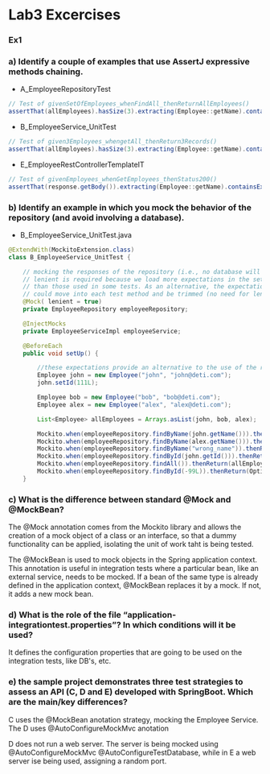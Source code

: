 # Lab3 Excercises

### Ex1

### a) Identify a couple of examples that use AssertJ expressive methods chaining.

- A_EmployeeRepositoryTest

```java
// Test of givenSetOfEmployees_whenFindAll_thenReturnAllEmployees()
assertThat(allEmployees).hasSize(3).extracting(Employee::getName).containsOnly(alex.getName(), ron.getName(), bob.getName());
```

- B_EmployeeService_UnitTest
```java
// Test of given3Employees_whengetAll_thenReturn3Records()
assertThat(allEmployees).hasSize(3).extracting(Employee::getName).contains(alex.getName(), john.getName(), bob.getName());
```

- E_EmployeeRestControllerTemplateIT

```java
// Test of givenEmployees_whenGetEmployees_thenStatus200() 
assertThat(response.getBody()).extracting(Employee::getName).containsExactly("bob", "alex");
```

### b) Identify an example in which you mock the behavior of the repository (and avoid involving a database).

- B_EmployeeService_UnitTest.java

```java
@ExtendWith(MockitoExtension.class)
class B_EmployeeService_UnitTest {

    // mocking the responses of the repository (i.e., no database will be used)
    // lenient is required because we load more expectations in the setup
    // than those used in some tests. As an alternative, the expectations
    // could move into each test method and be trimmed (no need for lenient then)
    @Mock( lenient = true)
    private EmployeeRepository employeeRepository;

    @InjectMocks
    private EmployeeServiceImpl employeeService;

    @BeforeEach
    public void setUp() {

        //these expectations provide an alternative to the use of the repository
        Employee john = new Employee("john", "john@deti.com");
        john.setId(111L);

        Employee bob = new Employee("bob", "bob@deti.com");
        Employee alex = new Employee("alex", "alex@deti.com");

        List<Employee> allEmployees = Arrays.asList(john, bob, alex);

        Mockito.when(employeeRepository.findByName(john.getName())).thenReturn(john);
        Mockito.when(employeeRepository.findByName(alex.getName())).thenReturn(alex);
        Mockito.when(employeeRepository.findByName("wrong_name")).thenReturn(null);
        Mockito.when(employeeRepository.findById(john.getId())).thenReturn(Optional.of(john));
        Mockito.when(employeeRepository.findAll()).thenReturn(allEmployees);
        Mockito.when(employeeRepository.findById(-99L)).thenReturn(Optional.empty());
    }
```

### c) What is the difference between standard @Mock and @MockBean?

The @Mock annotation comes from the Mockito library and allows the creation of a mock object of a class or an interface, so that a dummy functionality can be applied, isolating the unit of work taht is being tested. 

The @MockBean is used to mock objects in the Spring application context. This annotation is useful in integration tests where a particular bean, like an external service, needs to be mocked.
If a bean of the same type is already defined in the application context, @MockBean replaces it by a mock. If not, it adds a new mock bean.

### d) What is the role of the file “application-integrationtest.properties”? In which conditions will it be used?

It defines the configuration properties that are going to be used on the integration tests, like DB's, etc.

### e) the sample project demonstrates three test strategies to assess an API (C, D and E) developed with SpringBoot. Which are the main/key differences?

C uses the @MockBean anotation strategy, mocking the Employee Service. The D uses @AutoConfigureMockMvc anotation

D does not run a web server. The server is being mocked using @AutoConfigureMockMvc
@AutoConfigureTestDatabase, while in E a web server ise being used, assigning  a random port.